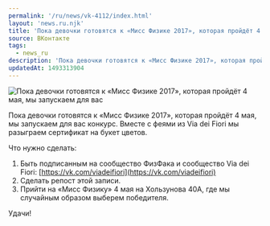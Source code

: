 ```yaml
---
permalink: '/ru/news/vk-4112/index.html'
layout: 'news.ru.njk'
title: 'Пока девочки готовятся к «Мисс Физике 2017», которая пройдёт 4 мая, мы запускаем для вас конкур'
source: ВКонтакте
tags:
  - news_ru
description: 'Пока девочки готовятся к «Мисс Физике 2017», которая пройдёт 4 мая, мы запускаем для вас'
updatedAt: 1493313904
---
```

![Пока девочки готовятся к «Мисс Физике 2017», которая пройдёт 4 мая, мы запускаем для вас](https://sun9-18.userapi.com/impf/jWldfaHuE9xxggsaQRuKyKh1ba9LxZCUeQ_jpg/2Rk9cUqlBW8.jpg?size=1280x720&quality=96&sign=859899e54bfbf6eba802f75738fa5f2d&c_uniq_tag=sxQZi8kUl-2XqSBTh9P_G_C7Yxzwq5lUQZvKcedqYko&type=album)

Пока девочки готовятся к «Мисс Физике 2017», которая пройдёт 4 мая, мы запускаем для вас конкурс. Вместе с феями из Via dei Fiori мы разыграем сертификат на букет цветов.

Что нужно сделать:
1. Быть подписанным на сообщество ФизФака и сообщество Via dei Fiori: [https://vk.com/viadeifiori](https://vk.com/viadeifiori)
2. Сделать репост этой записи.
3. Прийти на «Мисс Физику» 4 мая на Хользунова 40А, где мы случайным образом выберем победителя.

Удачи!
